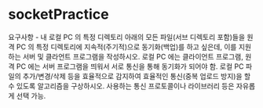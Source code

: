 # socketPractice

요구사항 - 
내 로컬 PC 의 특정 디렉토리 아래의 모든 파일(서브 디렉토리 포함)들을 원격 PC 의 특정 디렉토리에 지속적(주기적)으로 동기화(백업)를 하고 싶은데, 이를 지원하는 서버 및 클라언트 프로그램을 작성하시오. 
로컬 PC 에는 클라이언트 프로그램, 원격 PC 에는 서버 프로그램을 띄워서 서로 통신을 통해 동기화가 되어야 함.
로컬 PC 파일의 추가/변경/삭제 등을 효율적으로 감지하여 효율적인 통신(중복 업로드 방지)을 할 수 있도록 알고리즘을 구상하시오.
사용하는 통신 프로토콜이나 라이브러리 등은 자유롭게 선택 가능.
